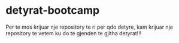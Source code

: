 # detyrat-bootcamp

Per te mos krijuar nje repository te ri per qdo detyre, kam krijuar nje repository te vetem ku do te gjenden te gjitha detyrat!!!
